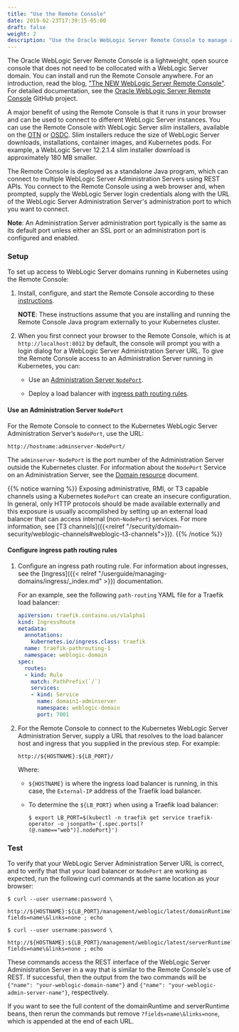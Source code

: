 ```yaml
---
title: "Use the Remote Console"
date: 2019-02-23T17:39:15-05:00
draft: false
weight: 2
description: "Use the Oracle WebLogic Server Remote Console to manage a domain running in Kubernetes."
---
```


The Oracle WebLogic Server Remote Console is a lightweight, open source console that does not need to be collocated with a WebLogic Server domain.
You can install and run the Remote Console anywhere. For an introduction, read the blog, ["The NEW WebLogic Server Remote Console"](https://blogs.oracle.com/weblogicserver/new-weblogic-server-remote-console).
For detailed documentation, see the [Oracle WebLogic Server Remote Console](https://github.com/oracle/weblogic-remote-console) GitHub project.

A major benefit of using the Remote Console is that it runs in your browser and can be used to connect to different WebLogic Server instances.
You can use the Remote Console with WebLogic Server _slim_ installers, available on the [OTN](https://www.oracle.com/middleware/technologies/weblogic-server-installers-downloads.html)
or [OSDC](https://edelivery.oracle.com/osdc/faces/Home.jspx;jsessionid=LchBX6sgzwv5MwSaamMxrIIk-etWJLb0IyCet9mcnqAYnINXvWzi!-1201085350).
Slim installers reduce the size of WebLogic Server downloads, installations, container images, and Kubernetes pods.
For example, a WebLogic Server 12.2.1.4 slim installer download is approximately 180 MB smaller.


The Remote Console is deployed as a standalone Java program, which can connect to multiple WebLogic Server Administration Servers using REST APIs.
You connect to the Remote Console using a web browser and, when prompted, supply the WebLogic Server login credentials
along with the URL of the WebLogic Server Administration Server's administration port to which you want to connect.

**Note**:  An Administration Server administration port typically is the same as its default port unless either an SSL port or an administration port is configured and enabled.

### Setup

To set up access to WebLogic Server domains running in Kubernetes using the Remote Console:

1. Install, configure, and start the Remote Console according to these [instructions](https://github.com/oracle/weblogic-remote-console/blob/master/site/install_config.md).

   **NOTE**: These instructions assume that you are installing and running the Remote Console Java program externally to your Kubernetes cluster.

1. When you first connect your browser to the Remote Console, which is at `http://localhost:8012` by default, the console will prompt you with a login dialog for a WebLogic Server Administration Server URL. To give the Remote Console access to an Administration Server running in Kubernetes, you can:

   * Use an [Administration Server `NodePort`](#use-an-administration-server-nodeport).

   * Deploy a load balancer with [ingress path routing rules](#configure-ingress-path-routing-rules).


#### Use an Administration Server `NodePort`

For the Remote Console to connect to the Kubernetes WebLogic Server Administration Server’s `NodePort`, use the URL:

```
http://hostname:adminserver-NodePort/
```

The `adminserver-NodePort` is the port number of the Administration Server outside the Kubernetes cluster.
For information about the `NodePort` Service on an Administration Server, see the [Domain resource](https://github.com/oracle/weblogic-kubernetes-operator/blob/master/docs/domains/Domain.md) document.

{{% notice warning %}}
Exposing administrative, RMI, or T3 capable channels using a Kubernetes `NodePort`
can create an insecure configuration. In general, only HTTP protocols should be made available externally and this exposure
is usually accomplished by setting up an external load balancer that can access internal (non-`NodePort`) services.
For more information, see [T3 channels]({{<relref "/security/domain-security/weblogic-channels#weblogic-t3-channels">}}).
{{% /notice %}}

#### Configure ingress path routing rules

1. Configure an ingress path routing rule. For information about ingresses, see the [Ingress]({{< relref "/userguide/managing-domains/ingress/_index.md" >}}) documentation.

   For an example, see the following `path-routing` YAML file for a Traefik load balancer:

   ```yaml
   apiVersion: traefik.containo.us/v1alpha1
   kind: IngressRoute
   metadata:
     annotations:
       kubernetes.io/ingress.class: traefik
     name: traefik-pathrouting-1
     namespace: weblogic-domain
   spec:
     routes:
     - kind: Rule
       match: PathPrefix(`/`)
       services:
       - kind: Service
         name: domain1-adminserver
         namespace: weblogic-domain
         port: 7001
   ```

1. For the Remote Console to connect to the Kubernetes WebLogic Server Administration Server, supply a URL that resolves to the load balancer host and ingress that you supplied in the previous step. For example:

   ```
   http://${HOSTNAME}:${LB_PORT}/
   ```
   Where:

     * `${HOSTNAME}` is where the ingress load balancer is running, in this case, the `External-IP` address of the Traefik load balancer.

     * To determine the `${LB_PORT}` when using a Traefik load balancer:

        `$ export LB_PORT=$(kubectl -n traefik get service traefik-operator -o jsonpath='{.spec.ports[?(@.name=="web")].nodePort}')`

### Test

To verify that your WebLogic Server Administration Server URL is correct, and to verify that that your load balancer
or `NodePort` are working as expected, run the following curl commands at the same location as your browser:


```
$ curl --user username:password \
     http://${HOSTNAME}:${LB_PORT}/management/weblogic/latest/domainRuntime?fields=name\&links=none ; echo

$ curl --user username:password \
     http://${HOSTNAME}:${LB_PORT}/management/weblogic/latest/serverRuntime?fields=name\&links=none ; echo
```

These commands access the REST interface of the WebLogic Server Administration Server in a way that is similar to the Remote Console's use of REST.
If successful, then the output from the two commands will be `{"name": "your-weblogic-domain-name"}` and `{"name": "your-weblogic-admin-server-name"}`, respectively.

If you want to see the full content of the domainRuntime and serverRuntime beans, then rerun the commands
but remove `?fields=name\&links=none`, which is appended at the end of each URL.

